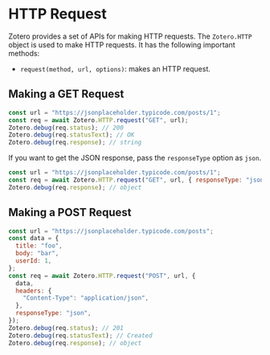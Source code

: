 # HTTP Request

Zotero provides a set of APIs for making HTTP requests. The `Zotero.HTTP` object is used to make HTTP requests. It has the following important methods:

- `request(method, url, options)`: makes an HTTP request.

## Making a GET Request

```javascript
const url = "https://jsonplaceholder.typicode.com/posts/1";
const req = await Zotero.HTTP.request("GET", url);
Zotero.debug(req.status); // 200
Zotero.debug(req.statusText); // OK
Zotero.debug(req.response); // string
```

If you want to get the JSON response, pass the `responseType` option as `json`.

```javascript
const url = "https://jsonplaceholder.typicode.com/posts/1";
const req = await Zotero.HTTP.request("GET", url, { responseType: "json" });
Zotero.debug(req.response); // object
```

## Making a POST Request

```javascript
const url = "https://jsonplaceholder.typicode.com/posts";
const data = {
  title: "foo",
  body: "bar",
  userId: 1,
};
const req = await Zotero.HTTP.request("POST", url, {
  data,
  headers: {
    "Content-Type": "application/json",
  },
  responseType: "json",
});
Zotero.debug(req.status); // 201
Zotero.debug(req.statusText); // Created
Zotero.debug(req.response); // object
```
